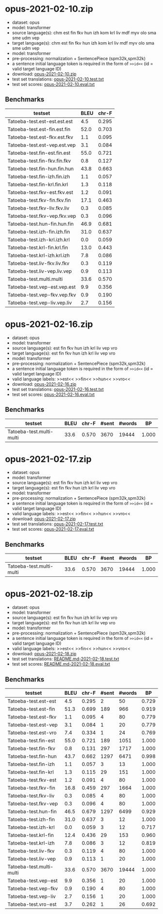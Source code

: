 # opus-2021-02-10.zip

* dataset: opus
* model: transformer
* source language(s): chm est fin fkv hun izh kom krl liv mdf myv olo sma sme udm vep
* target language(s): chm est fin fkv hun izh kom krl liv mdf myv olo sma sme udm vep
* model: transformer
* pre-processing: normalization + SentencePiece (spm32k,spm32k)
* a sentence initial language token is required in the form of `>>id<<` (id = valid target language ID)
* download: [opus-2021-02-10.zip](https://object.pouta.csc.fi/Tatoeba-MT-models/urj-fiu/opus-2021-02-10.zip)
* test set translations: [opus-2021-02-10.test.txt](https://object.pouta.csc.fi/Tatoeba-MT-models/urj-fiu/opus-2021-02-10.test.txt)
* test set scores: [opus-2021-02-10.eval.txt](https://object.pouta.csc.fi/Tatoeba-MT-models/urj-fiu/opus-2021-02-10.eval.txt)

## Benchmarks

| testset               | BLEU  | chr-F |
|-----------------------|-------|-------|
| Tatoeba-test.est-est.est.est 	| 4.5 	| 0.295 |
| Tatoeba-test.est-fin.est.fin 	| 52.0 	| 0.703 |
| Tatoeba-test.est-fkv.est.fkv 	| 1.1 	| 0.095 |
| Tatoeba-test.est-vep.est.vep 	| 3.1 	| 0.084 |
| Tatoeba-test.fin-est.fin.est 	| 55.0 	| 0.721 |
| Tatoeba-test.fin-fkv.fin.fkv 	| 0.8 	| 0.127 |
| Tatoeba-test.fin-hun.fin.hun 	| 43.8 	| 0.663 |
| Tatoeba-test.fin-izh.fin.izh 	| 1.1 	| 0.057 |
| Tatoeba-test.fin-krl.fin.krl 	| 1.3 	| 0.118 |
| Tatoeba-test.fkv-est.fkv.est 	| 1.2 	| 0.091 |
| Tatoeba-test.fkv-fin.fkv.fin 	| 17.1 	| 0.463 |
| Tatoeba-test.fkv-liv.fkv.liv 	| 0.3 	| 0.085 |
| Tatoeba-test.fkv-vep.fkv.vep 	| 0.3 	| 0.096 |
| Tatoeba-test.hun-fin.hun.fin 	| 46.9 	| 0.681 |
| Tatoeba-test.izh-fin.izh.fin 	| 31.0 	| 0.637 |
| Tatoeba-test.izh-krl.izh.krl 	| 0.0 	| 0.059 |
| Tatoeba-test.krl-fin.krl.fin 	| 13.0 	| 0.443 |
| Tatoeba-test.krl-izh.krl.izh 	| 7.8 	| 0.086 |
| Tatoeba-test.liv-fkv.liv.fkv 	| 0.3 	| 0.119 |
| Tatoeba-test.liv-vep.liv.vep 	| 0.9 	| 0.113 |
| Tatoeba-test.multi.multi 	| 33.6 	| 0.570 |
| Tatoeba-test.vep-est.vep.est 	| 9.9 	| 0.356 |
| Tatoeba-test.vep-fkv.vep.fkv 	| 0.9 	| 0.190 |
| Tatoeba-test.vep-liv.vep.liv 	| 2.7 	| 0.156 |




# opus-2021-02-16.zip

* dataset: opus
* model: transformer
* source language(s): est fin fkv hun izh krl liv vep vro
* target language(s): est fin fkv hun izh krl liv vep vro
* model: transformer
* pre-processing: normalization + SentencePiece (spm32k,spm32k)
* a sentence initial language token is required in the form of `>>id<<` (id = valid target language ID)
* valid language labels: >>est<< >>fin<< >>hun<< >>vro<<
* download: [opus-2021-02-16.zip](https://object.pouta.csc.fi/Tatoeba-MT-models/urj-fiu/opus-2021-02-16.zip)
* test set translations: [opus-2021-02-16.test.txt](https://object.pouta.csc.fi/Tatoeba-MT-models/urj-fiu/opus-2021-02-16.test.txt)
* test set scores: [opus-2021-02-16.eval.txt](https://object.pouta.csc.fi/Tatoeba-MT-models/urj-fiu/opus-2021-02-16.eval.txt)

## Benchmarks

| testset | BLEU  | chr-F | #sent | #words | BP |
|---------|-------|-------|-------|--------|----|
| Tatoeba-test.multi-multi 	| 33.6 	| 0.570 	| 3670 	| 19444 	| 1.000 |




# opus-2021-02-17.zip

* dataset: opus
* model: transformer
* source language(s): est fin fkv hun izh krl liv vep vro
* target language(s): est fin fkv hun izh krl liv vep vro
* model: transformer
* pre-processing: normalization + SentencePiece (spm32k,spm32k)
* a sentence initial language token is required in the form of `>>id<<` (id = valid target language ID)
* valid language labels: >>est<< >>fin<< >>hun<< >>vro<<
* download: [opus-2021-02-17.zip](https://object.pouta.csc.fi/Tatoeba-MT-models/urj-fiu/opus-2021-02-17.zip)
* test set translations: [opus-2021-02-17.test.txt](https://object.pouta.csc.fi/Tatoeba-MT-models/urj-fiu/opus-2021-02-17.test.txt)
* test set scores: [opus-2021-02-17.eval.txt](https://object.pouta.csc.fi/Tatoeba-MT-models/urj-fiu/opus-2021-02-17.eval.txt)

## Benchmarks

| testset | BLEU  | chr-F | #sent | #words | BP |
|---------|-------|-------|-------|--------|----|
| Tatoeba-test.multi-multi 	| 33.6 	| 0.570 	| 3670 	| 19444 	| 1.000 |




# opus-2021-02-18.zip

* dataset: opus
* model: transformer
* source language(s): est fin fkv hun izh krl liv vep vro
* target language(s): est fin fkv hun izh krl liv vep vro
* model: transformer
* pre-processing: normalization + SentencePiece (spm32k,spm32k)
* a sentence initial language token is required in the form of `>>id<<` (id = valid target language ID)
* valid language labels: >>est<< >>fin<< >>hun<< >>vro<<
* download: [opus-2021-02-18.zip](https://object.pouta.csc.fi/Tatoeba-MT-models/urj-fiu/opus-2021-02-18.zip)
* test set translations: [README.md-2021-02-18.test.txt](https://object.pouta.csc.fi/Tatoeba-MT-models/urj-fiu/README.md-2021-02-18.test.txt)
* test set scores: [README.md-2021-02-18.eval.txt](https://object.pouta.csc.fi/Tatoeba-MT-models/urj-fiu/README.md-2021-02-18.eval.txt)

## Benchmarks

| testset | BLEU  | chr-F | #sent | #words | BP |
|---------|-------|-------|-------|--------|----|
| Tatoeba-test.est-est 	| 4.5 	| 0.295 	| 2 	| 50 	| 0.729 |
| Tatoeba-test.est-fin 	| 51.3 	| 0.699 	| 189 	| 966 	| 0.919 |
| Tatoeba-test.est-fkv 	| 1.1 	| 0.095 	| 4 	| 80 	| 0.779 |
| Tatoeba-test.est-vep 	| 3.1 	| 0.084 	| 1 	| 20 	| 0.779 |
| Tatoeba-test.est-vro 	| 7.4 	| 0.334 	| 1 	| 24 	| 0.769 |
| Tatoeba-test.fin-est 	| 55.0 	| 0.721 	| 189 	| 1051 	| 1.000 |
| Tatoeba-test.fin-fkv 	| 0.8 	| 0.131 	| 297 	| 1717 	| 1.000 |
| Tatoeba-test.fin-hun 	| 43.7 	| 0.662 	| 1297 	| 6471 	| 0.998 |
| Tatoeba-test.fin-izh 	| 1.1 	| 0.057 	| 3 	| 13 	| 1.000 |
| Tatoeba-test.fin-krl 	| 1.3 	| 0.115 	| 29 	| 151 	| 1.000 |
| Tatoeba-test.fkv-est 	| 1.2 	| 0.091 	| 4 	| 80 	| 1.000 |
| Tatoeba-test.fkv-fin 	| 16.8 	| 0.459 	| 297 	| 1664 	| 1.000 |
| Tatoeba-test.fkv-liv 	| 0.3 	| 0.085 	| 4 	| 80 	| 1.000 |
| Tatoeba-test.fkv-vep 	| 0.3 	| 0.096 	| 4 	| 80 	| 1.000 |
| Tatoeba-test.hun-fin 	| 46.5 	| 0.679 	| 1297 	| 6499 	| 0.929 |
| Tatoeba-test.izh-fin 	| 31.0 	| 0.637 	| 3 	| 12 	| 1.000 |
| Tatoeba-test.izh-krl 	| 0.0 	| 0.059 	| 3 	| 12 	| 0.717 |
| Tatoeba-test.krl-fin 	| 12.4 	| 0.436 	| 29 	| 153 	| 0.960 |
| Tatoeba-test.krl-izh 	| 7.8 	| 0.086 	| 3 	| 12 	| 0.819 |
| Tatoeba-test.liv-fkv 	| 0.3 	| 0.119 	| 4 	| 80 	| 1.000 |
| Tatoeba-test.liv-vep 	| 0.9 	| 0.113 	| 1 	| 20 	| 1.000 |
| Tatoeba-test.multi-multi 	| 33.6 	| 0.570 	| 3670 	| 19444 	| 1.000 |
| Tatoeba-test.vep-est 	| 9.9 	| 0.356 	| 1 	| 20 	| 1.000 |
| Tatoeba-test.vep-fkv 	| 0.9 	| 0.190 	| 4 	| 80 	| 1.000 |
| Tatoeba-test.vep-liv 	| 2.7 	| 0.156 	| 1 	| 20 	| 1.000 |
| Tatoeba-test.vro-est 	| 3.7 	| 0.262 	| 1 	| 26 	| 0.692 |

